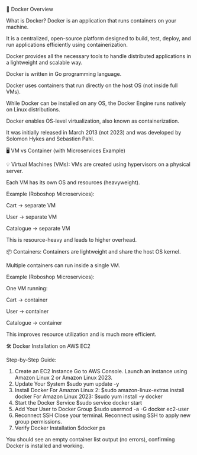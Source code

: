 🐳 Docker Overview

What is Docker?
Docker is an application that runs containers on your machine.

It is a centralized, open-source platform designed to build, test, deploy, and run applications efficiently using containerization.

Docker provides all the necessary tools to handle distributed applications in a lightweight and scalable way.

Docker is written in Go programming language.

Docker uses containers that run directly on the host OS (not inside full VMs).

While Docker can be installed on any OS, the Docker Engine runs natively on Linux distributions.

Docker enables OS-level virtualization, also known as containerization.

It was initially released in March 2013 (not 2023) and was developed by Solomon Hykes and Sebastien Pahl.

🖥️ VM vs Container (with Microservices Example)

💡 Virtual Machines (VMs):
VMs are created using hypervisors on a physical server.

Each VM has its own OS and resources (heavyweight).

Example (Roboshop Microservices):

Cart → separate VM

User → separate VM

Catalogue → separate VM

This is resource-heavy and leads to higher overhead.

📦 Containers:
Containers are lightweight and share the host OS kernel.

Multiple containers can run inside a single VM.

Example (Roboshop Microservices):

One VM running:

Cart → container

User → container

Catalogue → container

This improves resource utilization and is much more efficient.

🛠️ Docker Installation on AWS EC2

Step-by-Step Guide:
1. Create an EC2 Instance
Go to AWS Console.
Launch an instance using Amazon Linux 2 or Amazon Linux 2023.
2. Update Your System
$sudo yum update -y
3. Install Docker
For Amazon Linux 2:
$sudo amazon-linux-extras install docker
For Amazon Linux 2023:
$sudo yum install -y docker
4. Start the Docker Service
$sudo service docker start
5. Add Your User to Docker Group
$sudo usermod -a -G docker ec2-user
6. Reconnect SSH
Close your terminal.
Reconnect using SSH to apply new group permissions.
7. Verify Docker Installation
$docker ps

You should see an empty container list output (no errors), confirming Docker is installed and working.